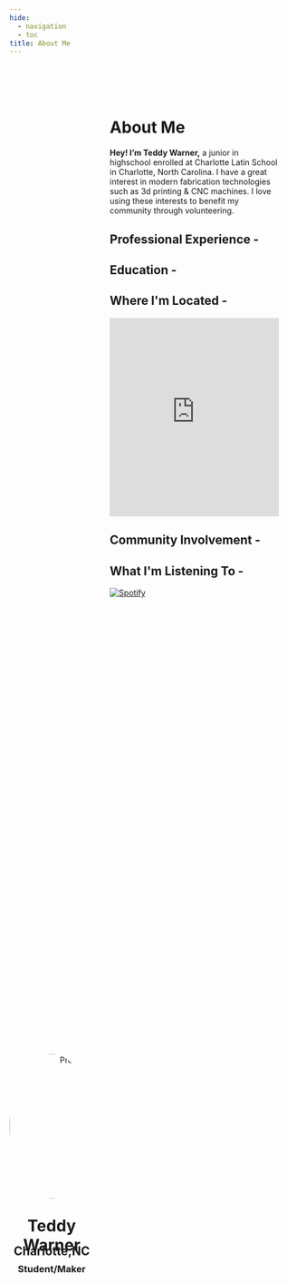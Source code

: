 ```yaml
---
hide:
  - navigation
  - toc
title: About Me
---
```


<script src="https://kit.fontawesome.com/79ff35ecec.js" crossorigin="anonymous"></script>

<style>

.stuff {
  min-height: 100vh;
  width: 100%;
}

.stuff__container {
  display: flex;
  flex-direction: column;
  justify-content: space-between;
  padding: 2em;
  overflow-y: auto;
}

.stuff__content {
  padding: 2em 0;
}

.stuff__header {
  overflow: hidden;
}

.sidebar {
  position: absolute;
  top: 0;
  left: 0;
  height: 100%;
  width: 100%;
  align-content: center;
}

.sidebar h1 {
}

.sidebar h2 {
  margin-top: -38px;
  margin-bottom: -14px;
}

.sidebar h3 {

}

.profilepic {
  margin-bottom: -8px;
  width: 255px;
  height: 255px;
  border-radius: 50%;
}

.socials {
  margin-top: -25px;
}

.ln {
  padding-left: 0.3em;
  padding-right: 0.3em;
}

.git {
  padding-left: 0.3em;
  padding-right: 0.3em;
}

.insta {
  padding-left: 0.3em;
  padding-right: 0.3em;
}

.twitter {
  padding-left: 0.3em;
  padding-right: 0.3em;
}

.email {
  padding-left: 0.3em;
  padding-right: 0.3em;
}

.resumeprint {
  display: flex;
  flex-wrap: wrap;
  align-content: center;
}

@media (min-width: 55em) {
  .stuff {
    display: flex;
    height: 100%;
    min-height: 40em;
  }
}
.stuff > *:first-child {
  position: relative;
  height: 14em;
}
@media (min-width: 30em) {
  .stuff > *:first-child {
    height: 26em;
  }
}
@media (min-width: 55em) {
  .stuff > *:first-child {
    flex-basis: 50%;
    max-width: 50%;
    height: auto;
  }
}
@media (min-width: 35em) {
  .stuff > *:last-child {
    flex-basis: 100%;
    max-width: 100%;
  }
}
@media (min-width: 76.5em) {
  .stuff > *:last-child {
    flex-basis: 85%;
    max-width: 85%;
  }
}

</style>

<div class="stuff">
  <div>
    <div class="sidebar">
     <center>
     <p><img src="https://teddywarner.org/images/About/avatar-photo.jpg" alt="Profile Picture" class="profilepic"></p>
      <h1>Teddy Warner</h1>
      <h2>Charlotte,NC</h2>
      <h3>Student/Maker<h3>
      <div class="socials">
       <a href="https://www.linkedin.com/in/teddy-warner-880974200/" class="ln" style=" color: inherit;" title="Linked In"><i class="fa fa-linkedin"></i></a>
       <a href="https://github.com/Twarner491" class="git" style=" color: inherit;" title="Github"><i class="fab fa-github"></i></a>
       <a href="https://www.instagram.com/teddywarner" class="insta" style=" color: inherit;" title="Instagram"><i class="fa fa-instagram"></i></a>
       <a href="https://twitter.com/WarnerTeddy" class="twitter" style=" color: inherit;" title="Twitter"><i class="fa fa-twitter"></i></a>
       <a href="mailto:<Twarner491@gmail.com>" class="email" style=" color: inherit;" title="Email"><i class="fas fa-paper-plane"></i></a>
      </div>
     </center>
    </div>
  </div>
  <div class="stuff__container">
    <div class="stuff__content">
     <h1>About Me</h1> 
      <p><strong>Hey! I’m Teddy Warner,</strong> a junior in highschool enrolled at Charlotte Latin School in Charlotte, North Carolina. I have a great interest in modern fabrication technologies such as 3d printing & CNC machines. I love using these interests to benefit my community through volunteering. </p>
     <h2><i class="fas fa-briefcase"></i> Professional Experience -</h2>
     <h2><i class="fas fa-graduation-cap"></i> Education -</h2>
     <h2><i class="fas fa-map-marker-alt"></i> Where I'm Located -</h2>
      <center>
        <iframe width="100%" height="350" style="border:0" loading="lazy" allowfullscreen src="https://www.google.com/maps/embed/v1/place?q=place_id:ChIJgRo4_MQfVIgRZNFDv-ZQRog&key=AIzaSyAvEiiuu4x7x8z9fQz31hkuRNY1yCJzRq0"></iframe> 
      </center>
     <h2><i class="fas fa-city"></i> Community Involvement -</h2>
     <h2><i class="fas fa-headphones-alt"></i> What I'm Listening To -</h2>
      <p>
       <a href="https://open.spotify.com/user/mskz5e4dyzv4cb4kkn73iipq0?si=5eba25ddc4f74313">
        <img src="https://novatorem-oqoqm52ci-twarner491.vercel.app/api/spotify" alt="Spotify">
       </a>
      </p>
    </div>
  </div>
</div>